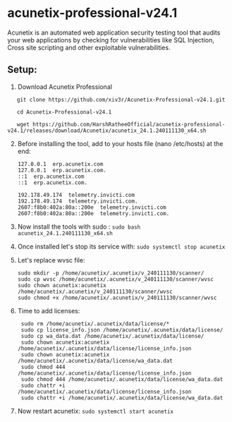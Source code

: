 # acunetix-professional-v24.1
Acunetix is an automated web application security testing tool that audits your web applications by checking for vulnerabilities like SQL Injection, Cross site scripting and other exploitable vulnerabilities.

## Setup:
  1. Download Acunetix Professional
  ```
     git clone https://github.com/xiv3r/Acunetix-Professional-v24.1.git

     cd Acunetix-Professional-v24.1

     wget https://github.com/HarshRatheeOfficial/acunetix-professional-v24.1/releases/download/Acunetix/acunetix_24.1.240111130_x64.sh
```
 2. Before installing the tool, add to your hosts file (nano /etc/hosts) at the end:
    ```
    127.0.0.1  erp.acunetix.com
    127.0.0.1  erp.acunetix.com.
    ::1  erp.acunetix.com
    ::1  erp.acunetix.com.

    192.178.49.174  telemetry.invicti.com
    192.178.49.174  telemetry.invicti.com.
    2607:f8b0:402a:80a::200e  telemetry.invicti.com
    2607:f8b0:402a:80a::200e  telemetry.invicti.com.
    ```
3. Now install the tools with sudo : ```sudo bash acunetix_24.1.240111130_x64.sh```

4. Once installed let's stop its service with: ```sudo systemctl stop acunetix```

5. Let's replace wvsc file:
   ```
   sudo mkdir -p /home/acunetix/.acunetix/v_240111130/scanner/
   sudo cp wvsc /home/acunetix/.acunetix/v_240111130/scanner/wvsc
   sudo chown acunetix:acunetix /home/acunetix/.acunetix/v_240111130/scanner/wvsc
   sudo chmod +x /home/acunetix/.acunetix/v_240111130/scanner/wvsc
   ```
6. Time to add licenses:
   ```
    sudo rm /home/acunetix/.acunetix/data/license/*
    sudo cp license_info.json /home/acunetix/.acunetix/data/license/
    sudo cp wa_data.dat /home/acunetix/.acunetix/data/license/
    sudo chown acunetix:acunetix /home/acunetix/.acunetix/data/license/license_info.json
    sudo chown acunetix:acunetix /home/acunetix/.acunetix/data/license/wa_data.dat
    sudo chmod 444 /home/acunetix/.acunetix/data/license/license_info.json
    sudo chmod 444 /home/acunetix/.acunetix/data/license/wa_data.dat
    sudo chattr +i /home/acunetix/.acunetix/data/license/license_info.json
    sudo chattr +i /home/acunetix/.acunetix/data/license/wa_data.dat
   ```
7. Now restart acunetix:
  ```sudo systemctl start acunetix```
